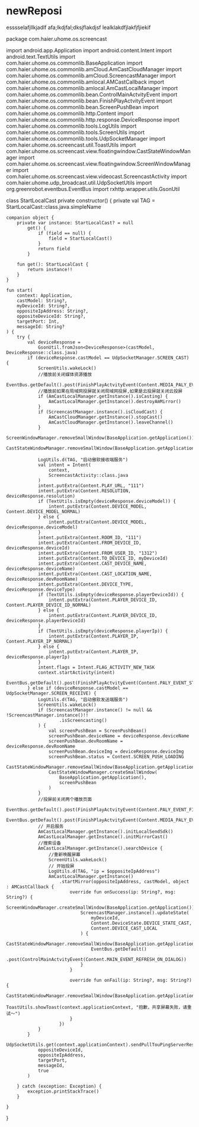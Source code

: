 newReposi
=========

esssselafjllkjadlf
afa;lkdjfal;dksjflakdjsf
lealklakdfjlakfjfjiekif

package com.haier.uhome.os.screencast

import android.app.Application
import android.content.Intent
import android.text.TextUtils
import com.haier.uhome.os.commonlib.BaseApplication
import com.haier.uhome.os.commonlib.amCloud.AmCastCloudManager
import com.haier.uhome.os.commonlib.amCloud.ScreencastManager
import com.haier.uhome.os.commonlib.amlocal.AMCastCallback
import com.haier.uhome.os.commonlib.amlocal.AmCastLocalManager
import com.haier.uhome.os.commonlib.bean.ControlMainActvityEvent
import com.haier.uhome.os.commonlib.bean.FinishPlayActvityEvent
import com.haier.uhome.os.commonlib.bean.ScreenPushBean
import com.haier.uhome.os.commonlib.http.Content
import com.haier.uhome.os.commonlib.http.response.DeviceResponse
import com.haier.uhome.os.commonlib.tools.LogUtils
import com.haier.uhome.os.commonlib.tools.ScreenUtils
import com.haier.uhome.os.commonlib.tools.UdpSocketManager
import com.haier.uhome.os.screencast.util.ToastUtils
import com.haier.uhome.os.screencast.view.floatingwindow.CastStateWindowManager
import com.haier.uhome.os.screencast.view.floatingwindow.ScreenWindowManager
import com.haier.uhome.os.screencast.view.videocast.ScreencastActivity
import com.haier.uhome.udp_broadcast.util.UdpSocketUtils
import org.greenrobot.eventbus.EventBus
import rxhttp.wrapper.utils.GsonUtil


class StartLocalCast private constructor() {
    private val TAG = StartLocalCast::class.java.simpleName

    companion object {
        private var instance: StartLocalCast? = null
            get() {
                if (field == null) {
                    field = StartLocalCast()
                }
                return field
            }

        fun get(): StartLocalCast {
            return instance!!
        }
    }

    fun start(
        context: Application,
        castModel: String?,
        myDeviceId: String?,
        oppositeIpAddress: String?,
        oppositeDeviceId: String?,
        targetPort: Int,
        messageId: String?
    ) {
        try {
            val deviceResponse =
                GsonUtil.fromJson<DeviceResponse>(castModel, DeviceResponse::class.java)
            if (deviceResponse.castModel == UdpSocketManager.SCREEN_CAST) {
                ScreenUtils.wakeLock()
                //播放前关闭媒体资源播放
                EventBus.getDefault().post(FinishPlayActvityEvent(Content.MEDIA_PALY_EVENT_FINISH))
                //播放前如果在局域网投屏就关闭局域网投屏,如果是云投屏就关闭云投屏
                if (AmCastLocalManager.getInstance().isCasting) {
                    AmCastLocalManager.getInstance().destroyAmMirror()
                }
                if (ScreencastManager.instance().isCloudCast) {
                    AmCastCloudManager.getInstance().stopCast()
                    AmCastCloudManager.getInstance().leaveChannel()
                }
                ScreenWindowManager.removeSmallWindow(BaseApplication.getApplication())
                CastStateWindowManager.removeSmallWindow(BaseApplication.getApplication())

                LogUtils.d(TAG, "启动傲软接收端服务")
                val intent = Intent(
                    context,
                    ScreencastActivity::class.java
                )
                intent.putExtra(Content.PLAY_URL, "111")
                intent.putExtra(Content.RESOLUTION, deviceResponse.resolution)
                if (TextUtils.isEmpty(deviceResponse.deviceModel)) {
                    intent.putExtra(Content.DEVICE_MODEL, Content.DEVICE_MODEL_NORMAL)
                } else {
                    intent.putExtra(Content.DEVICE_MODEL, deviceResponse.deviceModel)
                }
                intent.putExtra(Content.ROOM_ID, "111")
                intent.putExtra(Content.FROM_DEVICE_ID, deviceResponse.deviceId)
                intent.putExtra(Content.FROM_USER_ID, "1312")
                intent.putExtra(Content.TO_DEVICE_ID, myDeviceId)
                intent.putExtra(Content.CAST_DEVICE_NAME, deviceResponse.deviceName)
                intent.putExtra(Content.CAST_LOCATION_NAME, deviceResponse.devRoomName)
                intent.putExtra(Content.DEVICE_TYPE, deviceResponse.deviceType)
                if (TextUtils.isEmpty(deviceResponse.playerDeviceId)) {
                    intent.putExtra(Content.PLAYER_DEVICE_ID, Content.PLAYER_DEVICE_ID_NORMAL)
                } else {
                    intent.putExtra(Content.PLAYER_DEVICE_ID, deviceResponse.playerDeviceId)
                }
                if (TextUtils.isEmpty(deviceResponse.playerIp)) {
                    intent.putExtra(Content.PLAYER_IP, Content.PLAYER_IP_NORMAL)
                } else {
                    intent.putExtra(Content.PLAYER_IP, deviceResponse.playerIp)
                }
                intent.flags = Intent.FLAG_ACTIVITY_NEW_TASK
                context.startActivity(intent)
                EventBus.getDefault().post(FinishPlayActvityEvent(Content.PALY_EVENT_STOP_CAST))
            } else if (deviceResponse.castModel == UdpSocketManager.SCREEN_RECEIVE) {
                LogUtils.d(TAG, "启动傲软发送端服务")
                ScreenUtils.wakeLock()
                if (ScreencastManager.instance() != null && !ScreencastManager.instance()!!
                        .isScreencasting()
                ) {
                    val screenPushBean = ScreenPushBean()
                    screenPushBean.deviceName = deviceResponse.deviceName
                    screenPushBean.devRoomName = deviceResponse.devRoomName
                    screenPushBean.deviceImg = deviceResponse.deviceImg
                    screenPushBean.status = Content.SCREEN_PUSH_LOADING
                    CastStateWindowManager.removeSmallWindow(BaseApplication.getApplication())
                    CastStateWindowManager.createSmallWindow(
                        BaseApplication.getApplication(),
                        screenPushBean
                    )
                }
                //投屏前关闭两个播放页面
                EventBus.getDefault().post(FinishPlayActvityEvent(Content.PALY_EVENT_FINISH))
                EventBus.getDefault().post(FinishPlayActvityEvent(Content.MEDIA_PALY_EVENT_FINISH))
                // 开启服务
                AmCastLocalManager.getInstance().initLocalSendSdk()
                AmCastLocalManager.getInstance().initMirrorCast()
                //搜索设备
                AmCastLocalManager.getInstance().searchDevice {
                    //重新唤醒屏幕
                    ScreenUtils.wakeLock()
                    // 开始投屏
                    LogUtils.d(TAG, "ip = $oppositeIpAddress")
                    AmCastLocalManager.getInstance()
                        .startMirror(oppositeIpAddress, castModel, object : AMCastCallback {
                            override fun onSuccess(ip: String?, msg: String?) {
                                ScreenWindowManager.createSmallWindow(BaseApplication.getApplication())
                                ScreencastManager.instance().updateState(
                                    myDeviceId,
                                    Content.DeviceState.DEVICE_STATE_CAST,
                                    Content.DEVICE_CAST_LOCAL
                                ) {
                                    CastStateWindowManager.removeSmallWindow(BaseApplication.getApplication())
                                    EventBus.getDefault()
                                        .post(ControlMainActvityEvent(Content.MAIN_EVENT_REFRESH_ON_DIALOG))
                                }
                            }

                            override fun onFail(ip: String?, msg: String?) {
                                CastStateWindowManager.removeSmallWindow(BaseApplication.getApplication())
                                ToastUtils.showToast(context.applicationContext, "抱歉，共享屏幕失败，请重试～")
                            }
                        })
                }
            }
            UdpSocketUtils.get(context.applicationContext).sendPullTouPingServerResultBroadcast(
                oppositeDeviceId,
                oppositeIpAddress,
                targetPort,
                messageId,
                true
            )

        } catch (exception: Exception) {
            exception.printStackTrace()
        }

    }
}
